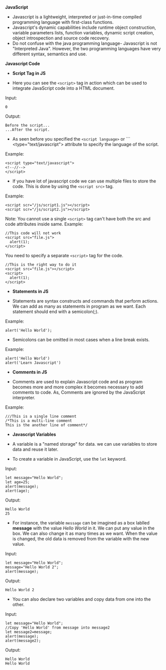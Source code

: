 **JavaScript**

- Javascript is a lightweight, interpreted or just-in-time compiled programming language with first-class functions.
- Javascript's dynamic capabilities include runtime object construction, variable parameters lists, function variables, dynamic script creation, object introspection and source code recovery.
- Do not confuse with the java programming language- Javascript is not "Interpreted Java". However, the two programming languages have very different syntax, semantics and use.

**Javascript Code**

- **Script Tag in JS**

- Here you can see the ``` <script> ``` tag in action which can be used to integrate JavaScript code into a HTML document.

Input:
```
0
```

Output:
```
Before the script...
...After the script.
```

- As seen before you specified the ``` <script language> ``` or ``` <type="text/javascript"> attribute to specify the language of the script.

Example:
```
<script type="text/javascript">
<!--//-->
</script>
```

- If you have lot of javascript code we can use multiple files to store the code. This is done by using the ``` <script src> ``` tag.

Example:
```
<script scr="/js/script1.js"></script>
<script scr="/js/script2.js"></script>
```

Note: You cannot use a single ``` <script> ``` tag can't have both the src and code attributes inside same.
Example:
```
//This code will not work
<script src="file.js">
  alert(1);
</script>
```

You need to specify a separate ``` <script> ``` tag for the code.

```
//This is the right way to do it
<script src="file.js"></script>
<script>
  alert(1);
</script>
```

- **Statements in JS**

- Statements are syntax constructs and commands that perform actions. We can add as many as statements in program as we want. Each statement should end with a semicolon(;).

Example:
```
alert('Hello World');
```

- Semicolons can be omitted in most cases when a line break exists.

Example:
```
alert('Hello World')
alert('Learn Javascript')
```

- **Comments in JS**

- Comments are used to explain Javascript code and as program becomes more and more complex it becomes necessary to add comments to code. As, Comments are ignored by the JavaScript interpreter.

Example:
```
///This is a single line comment
/*This is a multi-line comment
This is the another line of comment*/
```

- **Javascript Variables**

- A variable is a "named storage" for data. we can use variables to store data and reuse it later. 

- To create a variable in JavaScript, use the ``` let ``` keyword.

Input:
```
let message="Hello World";
let age=25;
alert(message);
alert(age);
```

Output:
```
Hello World
25
```

- For instance, the variable ```message``` can be imagined as a box lablled **message** with the value *Hello World* in it. We can put any value in the box. We can also change it as many times as we want. When the value is changed, the old data is removed from the variable with the new value.

Input:
```
let message="Hello World";
message="Hello World 2";
alert(message);
```

Output:
```
Hello World 2
```

- You can also declare two variables and copy data from one into the other.

Input:
```
let message="Hello World";
//Copy 'Hello World' from message into message2
let message2=message;
alert(message);
alert(message2);
```

Output:
```
Hello World
Hello World
```